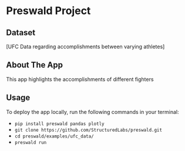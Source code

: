 # Preswald Project

## Dataset

[UFC Data regarding accomplishments between varying athletes]

## About The App

This app highlights the accomplishments of different fighters

## Usage

To deploy the app locally, run the following commands in your terminal:

- `pip install preswald pandas plotly`
- `git clone https://github.com/StructuredLabs/preswald.git`
- `cd preswald/examples/ufc_data/`
- `preswald run`
